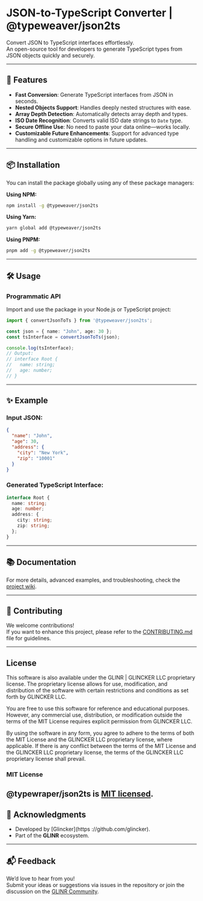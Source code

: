 
# JSON-to-TypeScript Converter | @typeweaver/json2ts

Convert JSON to TypeScript interfaces effortlessly.  
An open-source tool for developers to generate TypeScript types from JSON objects quickly and securely.

---

## 🚀 Features

- **Fast Conversion**: Generate TypeScript interfaces from JSON in seconds.
- **Nested Objects Support**: Handles deeply nested structures with ease.
- **Array Depth Detection**: Automatically detects array depth and types.
- **ISO Date Recognition**: Converts valid ISO date strings to `Date` type.
- **Secure Offline Use**: No need to paste your data online—works locally.
- **Customizable Future Enhancements**: Support for advanced type handling and customizable options in future updates.

---

## 📦 Installation

You can install the package globally using any of these package managers:

**Using NPM:**
```bash
npm install -g @typeweaver/json2ts
```

**Using Yarn:**
```bash
yarn global add @typeweaver/json2ts
```

**Using PNPM:**
```bash
pnpm add -g @typeweaver/json2ts
```

---

## 🛠️ Usage

### Programmatic API

Import and use the package in your Node.js or TypeScript project:

```typescript
import { convertJsonToTs } from '@typeweaver/json2ts';

const json = { name: "John", age: 30 };
const tsInterface = convertJsonToTs(json);

console.log(tsInterface);
// Output:
// interface Root {
//   name: string;
//   age: number;
// }
```

---

## ✨ Example

### Input JSON:
```json
{
  "name": "John",
  "age": 30,
  "address": {
    "city": "New York",
    "zip": "10001"
  }
}
```

### Generated TypeScript Interface:
```typescript
interface Root {
  name: string;
  age: number;
  address: {
    city: string;
    zip: string;
  };
}
```

---

## 📚 Documentation

For more details, advanced examples, and troubleshooting, check the [project wiki](https://github.com/glincker/json-to-typescript/wiki).

---

## 🤝 Contributing

We welcome contributions!  
If you want to enhance this project, please refer to the [CONTRIBUTING.md](CONTRIBUTING.md) file for guidelines.

---


## License

This software is also available under the GLINR | GLINCKER LLC proprietary license. The proprietary license allows for use, modification, and distribution of the software with certain restrictions and conditions as set forth by GLINCKER LLC.

You are free to use this software for reference and educational purposes. However, any commercial use, distribution, or modification outside the terms of the MIT License requires explicit permission from GLINCKER LLC. 

By using the software in any form, you agree to adhere to the terms of both the MIT License and the GLINCKER LLC proprietary license, where applicable. If there is any conflict between the terms of the MIT License and the GLINCKER LLC proprietary license, the terms of the GLINCKER LLC proprietary license shall prevail.

### MIT License

@typewraper/json2ts is [MIT licensed](./LICENSE).
---

## 🌟 Acknowledgments

- Developed by [Glincker](https ://github.com/glincker).  
- Part of the **GLINR** ecosystem.

---

## 📬 Feedback

We’d love to hear from you!  
Submit your ideas or suggestions via issues in the repository or join the discussion on the [GLINR Community](https://glincker.com).

